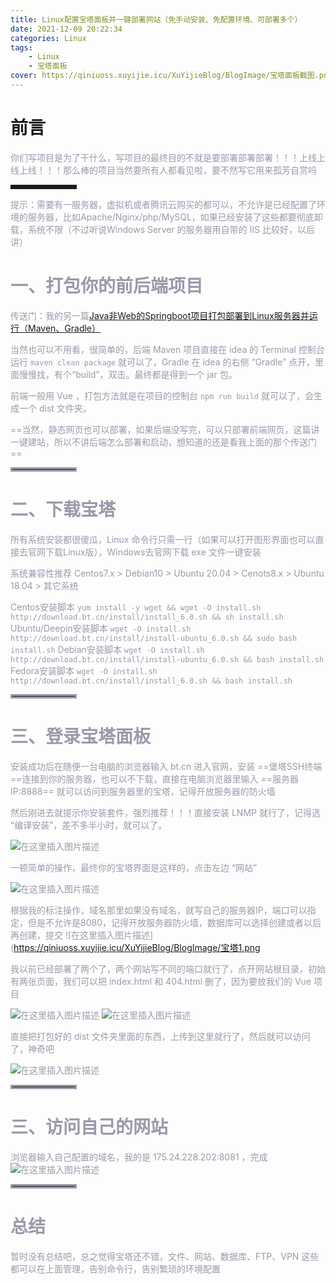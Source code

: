 ```yaml
---
title: Linux配置宝塔面板并一键部署网站（免手动安装、免配置环境、可部署多个）
date: 2021-12-09 20:22:34
categories: Linux
tags:
    - Linux
    - 宝塔面板
cover: https://qiniuoss.xuyijie.icu/XuYijieBlog/BlogImage/宝塔面板截图.png
---
```

# 前言

<font color=#999AAA >你们写项目是为了干什么，写项目的最终目的不就是要部署部署部署！！！上线上线上线！！！那么棒的项目当然要所有人都看见啦，要不然写它用来孤芳自赏吗</font>

<hr style=" border:solid; width:100px; height:1px;" color=#000000 size=1">

<font color=#999AAA >提示：需要有一服务器，虚拟机或者腾讯云购买的都可以，不允许是已经配置了环境的服务器，比如Apache/Nginx/php/MySQL，如果已经安装了这些都要彻底卸载，系统不限（不过听说Windows Server 的服务器用自带的 IIS 比较好，以后讲）


# 一、打包你的前后端项目


<font color=#999AAA >传送门：我的另一篇[Java非Web的Springboot项目打包部署到Linux服务器并运行（Maven、Gradle）](https://blog.csdn.net/qq_48922459/article/details/121718064?spm=1001.2014.3001.5501)

<font color=#999AAA >当然也可以不用看，很简单的，后端 Maven 项目直接在 idea 的 Terminal 控制台运行 `maven clean package` 就可以了，Gradle 在 idea 的右侧 “Gradle” 点开，里面慢慢找，有个“build”，双击。最终都是得到一个 jar 包。

<font color=#999AAA >前端一般用 Vue ，打包方法就是在项目的控制台 `npm run build` 就可以了，会生成一个 dist 文件夹。

==当然，静态网页也可以部署，如果后端没写完，可以只部署前端网页，这篇讲一键建站，所以不讲后端怎么部署和启动，想知道的还是看我上面的那个传送门==

<hr style=" border:solid; width:100px; height:1px;" color=#000000 size=1">

# 二、下载宝塔
<font color=#999AAA >所有系统安装都很傻瓜，Linux 命令行只需一行（如果可以打开图形界面也可以直接去官网下载Linux版），Windows去官网下载 exe 文件一键安装

<font color=#999AAA >系统兼容性推荐 Centos7.x > Debian10 > Ubuntu 20.04 > Cenots8.x > Ubuntu 18.04 > 其它系统

Centos安装脚本 `yum install -y wget && wget -O install.sh http://download.bt.cn/install/install_6.0.sh && sh install.sh`
Ubuntu/Deepin安装脚本 `wget -O install.sh http://download.bt.cn/install/install-ubuntu_6.0.sh && sudo bash install.sh`
Debian安装脚本 `wget -O install.sh http://download.bt.cn/install/install-ubuntu_6.0.sh && bash install.sh`
Fedora安装脚本 `wget -O install.sh http://download.bt.cn/install/install_6.0.sh && bash install.sh`

<hr style=" border:solid; width:100px; height:1px;" color=#000000 size=1">

#  三、登录宝塔面板


<font color=#999AAA >安装成功后在随便一台电脑的浏览器输入 bt.cn 进入官网，安装 ==堡塔SSH终端==连接到你的服务器，也可以不下载，直接在电脑浏览器里输入 ==服务器IP:8888== 就可以访问到服务器里的宝塔，记得开放服务器的防火墙


<font color=#999AAA >然后刚进去就提示你安装套件，强烈推荐！！！直接安装 LNMP 就行了，记得选 “编译安装”，差不多半小时，就可以了。

![在这里插入图片描述](https://qiniuoss.xuyijie.icu/XuYijieBlog/BlogImage/宝塔0.png)

<font color=#999AAA >一顿简单的操作，最终你的宝塔界面是这样的，点击左边 “网站”

![在这里插入图片描述](https://qiniuoss.xuyijie.icu/XuYijieBlog/BlogImage/宝塔面板截图.png)

<font color=#999AAA >根据我的标注操作，域名那里如果没有域名，就写自己的服务器IP，端口可以指定，但是不允许是8080，记得开放服务器防火墙，数据库可以选择创建或者以后再创建，提交
![在这里插入图片描述](https://qiniuoss.xuyijie.icu/XuYijieBlog/BlogImage/宝塔1.png

<font color=#999AAA >我以前已经部署了两个了，两个网站写不同的端口就行了，点开网站根目录，初始有两张页面，我们可以把 index.html 和 404.html 删了，因为要放我们的 Vue 项目

![在这里插入图片描述](https://qiniuoss.xuyijie.icu/XuYijieBlog/BlogImage/宝塔2.png)
![在这里插入图片描述](https://qiniuoss.xuyijie.icu/XuYijieBlog/BlogImage/宝塔3.png)


<font color=#999AAA >直接把打包好的 dist 文件夹里面的东西，上传到这里就行了，然后就可以访问了，神奇吧

![在这里插入图片描述](https://qiniuoss.xuyijie.icu/XuYijieBlog/BlogImage/宝塔4.png)

<hr style=" border:solid; width:100px; height:1px;" color=#000000 size=1">


#  三、访问自己的网站

<font color=#999AAA >浏览器输入自己配置的域名，我的是 175.24.228.202:8081  ，完成
![在这里插入图片描述](https://qiniuoss.xuyijie.icu/XuYijieBlog/BlogImage/宝塔5.png)




<hr style=" border:solid; width:100px; height:1px;" color=#000000 size=1">

# 总结
<font color=#999AAA >暂时没有总结吧，总之觉得宝塔还不错，文件、网站、数据库、FTP、VPN 这些都可以在上面管理，告别命令行，告别繁琐的环境配置
